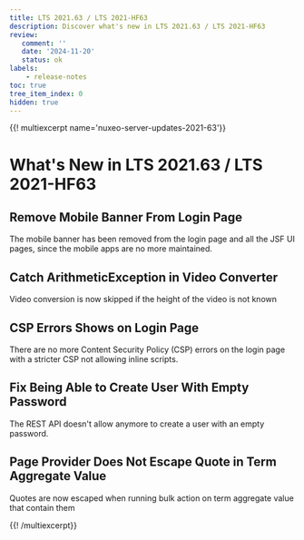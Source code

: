 ```yaml
---
title: LTS 2021.63 / LTS 2021-HF63
description: Discover what's new in LTS 2021.63 / LTS 2021-HF63
review:
   comment: ''
   date: '2024-11-20'
   status: ok
labels:
    - release-notes
toc: true
tree_item_index: 0
hidden: true
---
```


{{! multiexcerpt name='nuxeo-server-updates-2021-63'}}
# What's New in LTS 2021.63 / LTS 2021-HF63

## Remove Mobile Banner From Login Page

The mobile banner has been removed from the login page and all the JSF UI pages, since the mobile apps are no more maintained.


## Catch ArithmeticException in Video Converter

Video conversion is now skipped if the height of the video is not known


## CSP Errors Shows on Login Page

There are no more Content Security Policy (CSP) errors on the login page with a stricter CSP not allowing inline scripts.


## Fix Being Able to Create User With Empty Password

The REST API doesn't allow anymore to create a user with an empty password.


## Page Provider Does Not Escape Quote in Term Aggregate Value

Quotes are now escaped when running bulk action on term aggregate value that contain them


{{! /multiexcerpt}}
